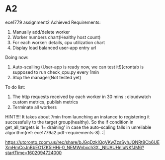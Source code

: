 # A2
ece1779 assignment2
Achieved Requirements:
1. Manually add/delete worker
2. Worker numbers chart(Healthy host count)
3. For each worker: details, cpu utilization chart
4. Display load balanced user-app entry url


Doing now:
1. Auto-scalling (User-app is ready now, we can test it!)[crontab is supposed to run check_cpu.py every 1min
2. Stop the manager(Not tested yet)

To do list:
1. The http requests received by each worker in 30 mins : cloudwatch custom metrics, publish metrics
2. Terminate all workers

HINT!!!!
It takes about 7min from launching an instance to registering it successfully to the target group(healthy). So the if condition in get_all_targets is '!= draining' in case the auto-scaling falls in unreliable algorithm(ref: ece1779a2.pdf-requirements-8). :|

https://utoronto.zoom.us/rec/share/bJGqDzkIQgVKwZzsSyhJQNRt8Cb6UEXmHmCoJnBbEO1ZK5IHHi-0_NEMWnbxch3X._NlUAUHnIuNKfJM6?startTime=1602094724000





